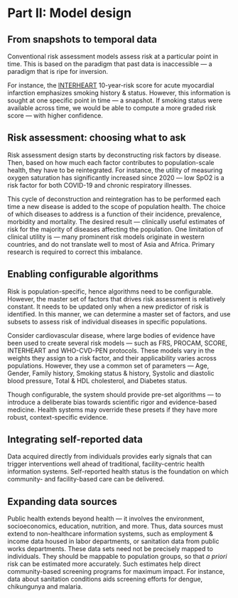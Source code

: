 # Part II: Model design

## From snapshots to temporal data <a href="#id-2998" id="id-2998"></a>

Conventional risk assessment models assess risk at a particular point in time. This is based on the paradigm that past data is inaccessible — a paradigm that is ripe for inversion.

For instance, the [INTERHEART](https://www.thelancet.com/journals/lancet/article/PIIS0140-6736\(04\)17018-9/fulltext) 10-year-risk score for acute myocardial infarction emphasizes smoking history & status. However, this information is sought at one specific point in time — a snapshot. If smoking status were available across time, we would be able to compute a more graded risk score — with higher confidence.

## Risk assessment: choosing what to ask <a href="#b47d" id="b47d"></a>

Risk assessment design starts by deconstructing risk factors by disease. Then, based on how much each factor contributes to population-scale health, they have to be reintegrated. For instance, the utility of measuring oxygen saturation has significantly increased since 2020 — low SpO2 is a risk factor for both COVID-19 and chronic respiratory illnesses.

This cycle of deconstruction and reintegration has to be performed each time a new disease is added to the scope of population health. The choice of which diseases to address is a function of their incidence, prevalence, morbidity and mortality. The desired result — clinically useful estimates of risk for the majority of diseases affecting the population. One limitation of clinical utility is — many prominent risk models originate in western countries, and do not translate well to most of Asia and Africa. Primary research is required to correct this imbalance.

## Enabling configurable algorithms <a href="#id-167f" id="id-167f"></a>

Risk is population-specific, hence algorithms need to be configurable. However, the master set of factors that drives risk assessment is relatively constant. It needs to be updated only when a new predictor of risk is identified. In this manner, we can determine a master set of factors, and use subsets to assess risk of individual diseases in specific populations.

Consider cardiovascular disease, where large bodies of evidence have been used to create several risk models — such as FRS, PROCAM, SCORE, INTERHEART and WHO-CVD-PEN protocols. These models vary in the weights they assign to a risk factor, and their applicability varies across populations. However, they use a common set of parameters — Age, Gender, Family history, Smoking status & history, Systolic and diastolic blood pressure, Total & HDL cholesterol, and Diabetes status.

Though configurable, the system should provide pre-set algorithms — to introduce a deliberate bias towards scientific rigor and evidence-based medicine. Health systems may override these presets if they have more robust, context-specific evidence.

## Integrating self-reported data <a href="#id-369c" id="id-369c"></a>

Data acquired directly from individuals provides early signals that can trigger interventions well ahead of traditional, facility-centric health information systems. Self-reported health status is the foundation on which community- and facility-based care can be delivered.

## Expanding data sources <a href="#id-08a0" id="id-08a0"></a>

Public health extends beyond health — it involves the environment, socioeconomics, education, nutrition, and more. Thus, data sources must extend to non-healthcare information systems, such as employment & income data housed in labor departments, or sanitation data from public works departments. These data sets need not be precisely mapped to individuals. They should be mappable to population groups, so that _a priori_ risk can be estimated more accurately. Such estimates help direct community-based screening programs for maximum impact. For instance, data about sanitation conditions aids screening efforts for dengue, chikungunya and malaria.
